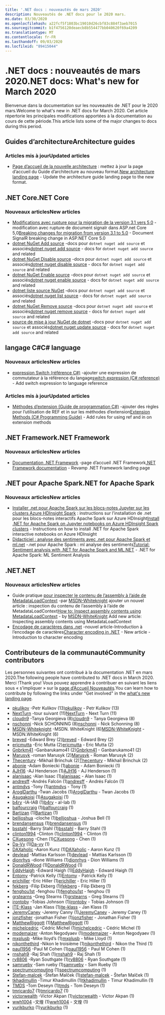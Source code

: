 ```yaml
---
title: '.NET docs : nouveautés de mars 2020'
description: Nouveautés de .NET docs pour le 2020 mars.
ms.date: 03/30/2020
ms.openlocfilehash: a22fcf5f1803bc19010d26cbf83c884f3aeb7015
ms.sourcegitcommit: b1f4756120deaecb8b554477bb040620f69a4209
ms.translationtype: MT
ms.contentlocale: fr-FR
ms.lasthandoff: 09/03/2020
ms.locfileid: "89415044"
---
```

# <a name="net-docs-whats-new-for-march-2020"></a><span data-ttu-id="b7915-103">.NET docs : nouveautés de mars 2020</span><span class="sxs-lookup"><span data-stu-id="b7915-103">.NET docs: What's new for March 2020</span></span>

<span data-ttu-id="b7915-104">Bienvenue dans la documentation sur les nouveautés de .NET pour le 2020 mars.</span><span class="sxs-lookup"><span data-stu-id="b7915-104">Welcome to what's new in .NET docs for March 2020.</span></span> <span data-ttu-id="b7915-105">Cet article répertorie les principales modifications apportées à la documentation au cours de cette période.</span><span class="sxs-lookup"><span data-stu-id="b7915-105">This article lists some of the major changes to docs during this period.</span></span>

## <a name="architecture-guides"></a><span data-ttu-id="b7915-106">Guides d’architecture</span><span class="sxs-lookup"><span data-stu-id="b7915-106">Architecture guides</span></span>

### <a name="updated-articles"></a><span data-ttu-id="b7915-107">Articles mis à jour</span><span class="sxs-lookup"><span data-stu-id="b7915-107">Updated articles</span></span>

- <span data-ttu-id="b7915-108">[Page d’accueil de la nouvelle architecture](../architecture/index.yml) : mettez à jour la page d’accueil du Guide d’architecture au nouveau format.</span><span class="sxs-lookup"><span data-stu-id="b7915-108">[New architecture landing page](../architecture/index.yml) - Update the architecture guide landing page to the new format.</span></span>

## <a name="net-core"></a><span data-ttu-id="b7915-109">.NET Core</span><span class="sxs-lookup"><span data-stu-id="b7915-109">.NET Core</span></span>

### <a name="new-articles"></a><span data-ttu-id="b7915-110">Nouveaux articles</span><span class="sxs-lookup"><span data-stu-id="b7915-110">New articles</span></span>

- <span data-ttu-id="b7915-111">[Modifications avec rupture pour la migration de la version 3,1 vers 5,0](../core/compatibility/3.1-5.0.md) -modification avec rupture de document signalr dans ASP.net Core 5,0</span><span class="sxs-lookup"><span data-stu-id="b7915-111">[Breaking changes for migration from version 3.1 to 5.0](../core/compatibility/3.1-5.0.md) - Document SignalR breaking change in ASP.NET Core 5.0</span></span>
- <span data-ttu-id="b7915-112">[dotnet NuGet Add source](../core/tools/dotnet-nuget-add-source.md) -docs pour `dotnet nuget add source` et associés</span><span class="sxs-lookup"><span data-stu-id="b7915-112">[dotnet nuget add source](../core/tools/dotnet-nuget-add-source.md) - docs for `dotnet nuget add source` and related</span></span>
- <span data-ttu-id="b7915-113">[dotnet NuGet Disable source](../core/tools/dotnet-nuget-disable-source.md) -docs pour `dotnet nuget add source` et associés</span><span class="sxs-lookup"><span data-stu-id="b7915-113">[dotnet nuget disable source](../core/tools/dotnet-nuget-disable-source.md) - docs for `dotnet nuget add source` and related</span></span>
- <span data-ttu-id="b7915-114">[dotnet NuGet Enable source](../core/tools/dotnet-nuget-enable-source.md) -docs pour `dotnet nuget add source` et associés</span><span class="sxs-lookup"><span data-stu-id="b7915-114">[dotnet nuget enable source](../core/tools/dotnet-nuget-enable-source.md) - docs for `dotnet nuget add source` and related</span></span>
- <span data-ttu-id="b7915-115">[dotnet liste source NuGet](../core/tools/dotnet-nuget-list-source.md) -docs pour `dotnet nuget add source` et associés</span><span class="sxs-lookup"><span data-stu-id="b7915-115">[dotnet nuget list source](../core/tools/dotnet-nuget-list-source.md) - docs for `dotnet nuget add source` and related</span></span>
- <span data-ttu-id="b7915-116">[dotnet NuGet Remove source](../core/tools/dotnet-nuget-remove-source.md) -docs pour `dotnet nuget add source` et associés</span><span class="sxs-lookup"><span data-stu-id="b7915-116">[dotnet nuget remove source](../core/tools/dotnet-nuget-remove-source.md) - docs for `dotnet nuget add source` and related</span></span>
- <span data-ttu-id="b7915-117">[source de mise à jour NuGet de dotnet](../core/tools/dotnet-nuget-update-source.md) -docs pour `dotnet nuget add source` et associés</span><span class="sxs-lookup"><span data-stu-id="b7915-117">[dotnet nuget update source](../core/tools/dotnet-nuget-update-source.md) - docs for `dotnet nuget add source` and related</span></span>

## <a name="c-language"></a><span data-ttu-id="b7915-118">langage C#</span><span class="sxs-lookup"><span data-stu-id="b7915-118">C# language</span></span>

### <a name="new-articles"></a><span data-ttu-id="b7915-119">Nouveaux articles</span><span class="sxs-lookup"><span data-stu-id="b7915-119">New articles</span></span>

- <span data-ttu-id="b7915-120">[expression Switch (référence C#)](../csharp/language-reference/operators/switch-expression.md) -ajouter une expression de commutateur à la référence du langage</span><span class="sxs-lookup"><span data-stu-id="b7915-120">[switch expression (C# reference)](../csharp/language-reference/operators/switch-expression.md) - Add switch expression to language reference</span></span>

### <a name="updated-articles"></a><span data-ttu-id="b7915-121">Articles mis à jour</span><span class="sxs-lookup"><span data-stu-id="b7915-121">Updated articles</span></span>

- <span data-ttu-id="b7915-122">[Méthodes d’extension (Guide de programmation C#)](../csharp/programming-guide/classes-and-structs/extension-methods.md) -ajouter des règles pour l’utilisation de REF et in sur les méthodes d’extension</span><span class="sxs-lookup"><span data-stu-id="b7915-122">[Extension Methods (C# Programming Guide)](../csharp/programming-guide/classes-and-structs/extension-methods.md) - Add rules for using ref and in on extension methods</span></span>

## <a name="net-framework"></a><span data-ttu-id="b7915-123">.NET Framework</span><span class="sxs-lookup"><span data-stu-id="b7915-123">.NET Framework</span></span>

### <a name="new-articles"></a><span data-ttu-id="b7915-124">Nouveaux articles</span><span class="sxs-lookup"><span data-stu-id="b7915-124">New articles</span></span>

- <span data-ttu-id="b7915-125">[Documentation .NET Framework](../framework/index.yml) -page d’accueil .NET Framework</span><span class="sxs-lookup"><span data-stu-id="b7915-125">[.NET Framework documentation](../framework/index.yml) - Revamp .NET Framework landing page</span></span>

## <a name="net-for-apache-spark"></a><span data-ttu-id="b7915-126">.NET pour Apache Spark</span><span class="sxs-lookup"><span data-stu-id="b7915-126">.NET for Apache Spark</span></span>

### <a name="new-articles"></a><span data-ttu-id="b7915-127">Nouveaux articles</span><span class="sxs-lookup"><span data-stu-id="b7915-127">New articles</span></span>

- <span data-ttu-id="b7915-128">[Installer .net pour Apache Spark sur les blocs-notes Jupyter sur les clusters Azure HDInsight Spark](../spark/how-to-guides/hdinsight-notebook-installation.md) : instructions sur l’installation de .net pour les blocs-notes interactifs Apache Spark sur Azure HDInsight</span><span class="sxs-lookup"><span data-stu-id="b7915-128">[Install .NET for Apache Spark on Jupyter notebooks on Azure HDInsight Spark clusters](../spark/how-to-guides/hdinsight-notebook-installation.md) - Instructions on how to install .NET for Apache Spark interactive notebooks on Azure HDInsight</span></span>
- <span data-ttu-id="b7915-129">[Didacticiel : analyse des sentiments avec .net pour Apache Spark et ml.net](../spark/tutorials/ml-sentiment-analysis.md) -.net pour Apache Spark : ml analyse des sentiments</span><span class="sxs-lookup"><span data-stu-id="b7915-129">[Tutorial: Sentiment analysis with .NET for Apache Spark and ML.NET](../spark/tutorials/ml-sentiment-analysis.md) - .NET for Apache Spark: ML Sentiment Analysis</span></span>

## <a name="net"></a><span data-ttu-id="b7915-130">.NET</span><span class="sxs-lookup"><span data-stu-id="b7915-130">.NET</span></span>

### <a name="new-articles"></a><span data-ttu-id="b7915-131">Nouveaux articles</span><span class="sxs-lookup"><span data-stu-id="b7915-131">New articles</span></span>

- <span data-ttu-id="b7915-132">Guide pratique [pour inspecter le contenu de l’assembly à l’aide de MetadataLoadContext](../standard/assembly/inspect-contents-using-metadataloadcontext.md) -par [MSDN-Whiteknight](https://github.com/MSDN-WhiteKnight) ajouter un nouvel article : inspection du contenu de l’assembly à l’aide de MetadataLoadContext</span><span class="sxs-lookup"><span data-stu-id="b7915-132">[How to: Inspect assembly contents using MetadataLoadContext](../standard/assembly/inspect-contents-using-metadataloadcontext.md) - by [MSDN-WhiteKnight](https://github.com/MSDN-WhiteKnight) Add new article: Inspecting assembly contents using MetadataLoadContext</span></span>
- <span data-ttu-id="b7915-133">[Encodage de caractères dans .net](../standard/base-types/character-encoding-introduction.md) -nouvel article-Introduction à l’encodage de caractères</span><span class="sxs-lookup"><span data-stu-id="b7915-133">[Character encoding in .NET](../standard/base-types/character-encoding-introduction.md) - New article - Introduction to character encoding</span></span>

## <a name="community-contributors"></a><span data-ttu-id="b7915-134">Contributeurs de la communauté</span><span class="sxs-lookup"><span data-stu-id="b7915-134">Community contributors</span></span>

<span data-ttu-id="b7915-135">Les personnes suivantes ont contribué à la documentation .NET en mars 2020.</span><span class="sxs-lookup"><span data-stu-id="b7915-135">The following people have contributed to .NET docs in March 2020.</span></span> <span data-ttu-id="b7915-136">Merci !</span><span class="sxs-lookup"><span data-stu-id="b7915-136">Thank you!</span></span> <span data-ttu-id="b7915-137">Vous pouvez apprendre à contribuer en suivant les liens sous « s’impliquer » sur la [page d’Accueil Nouveautés](index.yml).</span><span class="sxs-lookup"><span data-stu-id="b7915-137">You can learn how to contribute by following the links under "Get involved" in the [what's new landing page](index.yml).</span></span>

- <span data-ttu-id="b7915-138">[pkulikov](https://github.com/pkulikov) -Petr Kulikov (13)</span><span class="sxs-lookup"><span data-stu-id="b7915-138">[pkulikov](https://github.com/pkulikov) - Petr Kulikov (13)</span></span>
- <span data-ttu-id="b7915-139">[NextTurn](https://github.com/NextTurn) -tour suivant (11)</span><span class="sxs-lookup"><span data-stu-id="b7915-139">[NextTurn](https://github.com/NextTurn) - Next Turn (11)</span></span>
- <span data-ttu-id="b7915-140">[cloudn9](https://github.com/cloudn9) -Tanya Georgieva (8)</span><span class="sxs-lookup"><span data-stu-id="b7915-140">[cloudn9](https://github.com/cloudn9) - Tanya Georgieva (8)</span></span>
- <span data-ttu-id="b7915-141">[nschonni](https://github.com/nschonni) -Nick SCHONNING (8)</span><span class="sxs-lookup"><span data-stu-id="b7915-141">[nschonni](https://github.com/nschonni) - Nick Schonning (8)</span></span>
- <span data-ttu-id="b7915-142">[MSDN-Whiteknight](https://github.com/MSDN-WhiteKnight) -MSDN. WhiteKnight (6)</span><span class="sxs-lookup"><span data-stu-id="b7915-142">[MSDN-WhiteKnight](https://github.com/MSDN-WhiteKnight) - MSDN.WhiteKnight (6)</span></span>
- <span data-ttu-id="b7915-143">[breyed](https://github.com/breyed) -Edward Brey (2)</span><span class="sxs-lookup"><span data-stu-id="b7915-143">[breyed](https://github.com/breyed) - Edward Brey (2)</span></span>
- <span data-ttu-id="b7915-144">[ericmutta](https://github.com/ericmutta) -Eric Mutta (2)</span><span class="sxs-lookup"><span data-stu-id="b7915-144">[ericmutta](https://github.com/ericmutta) - Eric Mutta (2)</span></span>
- <span data-ttu-id="b7915-145">[Gnbrkm41](https://github.com/Gnbrkm41) -Ganbarukamo41 (2)</span><span class="sxs-lookup"><span data-stu-id="b7915-145">[Gnbrkm41](https://github.com/Gnbrkm41) - Ganbarukamo41 (2)</span></span>
- <span data-ttu-id="b7915-146">[Marusyk](https://github.com/Marusyk) -roman Marusyk (2)</span><span class="sxs-lookup"><span data-stu-id="b7915-146">[Marusyk](https://github.com/Marusyk) - Roman Marusyk (2)</span></span>
- <span data-ttu-id="b7915-147">[Thecentury](https://github.com/Thecentury) -Mikhail Brinchuk (2)</span><span class="sxs-lookup"><span data-stu-id="b7915-147">[Thecentury](https://github.com/Thecentury) - Mikhail Brinchuk (2)</span></span>
- <span data-ttu-id="b7915-148">[abonie](https://github.com/abonie) -Adam Boniecki (1)</span><span class="sxs-lookup"><span data-stu-id="b7915-148">[abonie](https://github.com/abonie) - Adam Boniecki (1)</span></span>
- <span data-ttu-id="b7915-149">[AJH16](https://github.com/AJH16) -AJ Henderson (1)</span><span class="sxs-lookup"><span data-stu-id="b7915-149">[AJH16](https://github.com/AJH16) - AJ Henderson (1)</span></span>
- <span data-ttu-id="b7915-150">[alanisaac](https://github.com/alanisaac) -Alan Isaac (1)</span><span class="sxs-lookup"><span data-stu-id="b7915-150">[alanisaac](https://github.com/alanisaac) - Alan Isaac (1)</span></span>
- <span data-ttu-id="b7915-151">[andresff](https://github.com/andresff) -Andrés Falcón (1)</span><span class="sxs-lookup"><span data-stu-id="b7915-151">[andresff](https://github.com/andresff) - Andrés Falcón (1)</span></span>
- <span data-ttu-id="b7915-152">[antmdvs](https://github.com/antmdvs) -Tony (1)</span><span class="sxs-lookup"><span data-stu-id="b7915-152">[antmdvs](https://github.com/antmdvs) - Tony (1)</span></span>
- <span data-ttu-id="b7915-153">[AroglDarthu](https://github.com/AroglDarthu) -Twan Jacobs (1)</span><span class="sxs-lookup"><span data-stu-id="b7915-153">[AroglDarthu](https://github.com/AroglDarthu) - Twan Jacobs (1)</span></span>
- <span data-ttu-id="b7915-154">[Asugakoisi](https://github.com/Asugakoisi) (1)</span><span class="sxs-lookup"><span data-stu-id="b7915-154">[Asugakoisi](https://github.com/Asugakoisi) (1)</span></span>
- <span data-ttu-id="b7915-155">[b4ry](https://github.com/b4ry) -IA-IAB (1)</span><span class="sxs-lookup"><span data-stu-id="b7915-155">[b4ry](https://github.com/b4ry) - aI-Iab (1)</span></span>
- <span data-ttu-id="b7915-156">[balfourcraig](https://github.com/balfourcraig) (1)</span><span class="sxs-lookup"><span data-stu-id="b7915-156">[balfourcraig](https://github.com/balfourcraig) (1)</span></span>
- <span data-ttu-id="b7915-157">[Bartizan](https://github.com/Bartizan) (1)</span><span class="sxs-lookup"><span data-stu-id="b7915-157">[Bartizan](https://github.com/Bartizan) (1)</span></span>
- <span data-ttu-id="b7915-158">[belljoshua](https://github.com/belljoshua) -cloche (1)</span><span class="sxs-lookup"><span data-stu-id="b7915-158">[belljoshua](https://github.com/belljoshua) - Joshua Bell (1)</span></span>
- <span data-ttu-id="b7915-159">[brendansensus](https://github.com/brendansensus) (1)</span><span class="sxs-lookup"><span data-stu-id="b7915-159">[brendansensus](https://github.com/brendansensus) (1)</span></span>
- <span data-ttu-id="b7915-160">[bsstahl](https://github.com/bsstahl) -Barry Stahl (1)</span><span class="sxs-lookup"><span data-stu-id="b7915-160">[bsstahl](https://github.com/bsstahl) - Barry Stahl (1)</span></span>
- <span data-ttu-id="b7915-161">[clinton1994](https://github.com/clinton1994) -Clinton (1)</span><span class="sxs-lookup"><span data-stu-id="b7915-161">[clinton1994](https://github.com/clinton1994) - Clinton (1)</span></span>
- <span data-ttu-id="b7915-162">[CXuesong](https://github.com/CXuesong) -Chen (1)</span><span class="sxs-lookup"><span data-stu-id="b7915-162">[CXuesong](https://github.com/CXuesong) - Chen (1)</span></span>
- <span data-ttu-id="b7915-163">[Da-Vy](https://github.com/Da-vy) (1)</span><span class="sxs-lookup"><span data-stu-id="b7915-163">[Da-vy](https://github.com/Da-vy) (1)</span></span>
- <span data-ttu-id="b7915-164">[DAXaholic](https://github.com/DAXaholic) -Aaron Kunz (1)</span><span class="sxs-lookup"><span data-stu-id="b7915-164">[DAXaholic](https://github.com/DAXaholic) - Aaron Kunz (1)</span></span>
- <span data-ttu-id="b7915-165">[devlead](https://github.com/devlead) -Mattias Karlsson (1)</span><span class="sxs-lookup"><span data-stu-id="b7915-165">[devlead](https://github.com/devlead) - Mattias Karlsson (1)</span></span>
- <span data-ttu-id="b7915-166">[dionrhys](https://github.com/dionrhys) -dione Williams (1)</span><span class="sxs-lookup"><span data-stu-id="b7915-166">[dionrhys](https://github.com/dionrhys) - Dion Williams (1)</span></span>
- <span data-ttu-id="b7915-167">[DonaldRWood](https://github.com/DonaldRWood) (1)</span><span class="sxs-lookup"><span data-stu-id="b7915-167">[DonaldRWood](https://github.com/DonaldRWood) (1)</span></span>
- <span data-ttu-id="b7915-168">[EddyHaigh](https://github.com/EddyHaigh) -Edward Haigh (1)</span><span class="sxs-lookup"><span data-stu-id="b7915-168">[EddyHaigh](https://github.com/EddyHaigh) - Edward Haigh (1)</span></span>
- <span data-ttu-id="b7915-169">[Entomy](https://github.com/Entomy) -Patrick Kelly (1)</span><span class="sxs-lookup"><span data-stu-id="b7915-169">[Entomy](https://github.com/Entomy) - Patrick Kelly (1)</span></span>
- <span data-ttu-id="b7915-170">[erichiller](https://github.com/erichiller) -Eric Hiller (1)</span><span class="sxs-lookup"><span data-stu-id="b7915-170">[erichiller](https://github.com/erichiller) - Eric Hiller (1)</span></span>
- <span data-ttu-id="b7915-171">[fekberg](https://github.com/fekberg) -Filip Ekberg (1)</span><span class="sxs-lookup"><span data-stu-id="b7915-171">[fekberg](https://github.com/fekberg) - Filip Ekberg (1)</span></span>
- <span data-ttu-id="b7915-172">[fenghou1st](https://github.com/fenghou1st) -fenghou (1)</span><span class="sxs-lookup"><span data-stu-id="b7915-172">[fenghou1st](https://github.com/fenghou1st) - fenghou (1)</span></span>
- <span data-ttu-id="b7915-173">[grstearns](https://github.com/grstearns) -Greg Stearns (1)</span><span class="sxs-lookup"><span data-stu-id="b7915-173">[grstearns](https://github.com/grstearns) - Greg Stearns (1)</span></span>
- <span data-ttu-id="b7915-174">[irontoby](https://github.com/irontoby) -Tobias Johnson (1)</span><span class="sxs-lookup"><span data-stu-id="b7915-174">[irontoby](https://github.com/irontoby) - Tobias Johnson (1)</span></span>
- <span data-ttu-id="b7915-175">[ITE-Klass](https://github.com/ite-klass) -Jan Klass (1)</span><span class="sxs-lookup"><span data-stu-id="b7915-175">[ite-klass](https://github.com/ite-klass) - Jan Klass (1)</span></span>
- <span data-ttu-id="b7915-176">[JeremyCaney](https://github.com/JeremyCaney) -Jeremy Canny (1)</span><span class="sxs-lookup"><span data-stu-id="b7915-176">[JeremyCaney](https://github.com/JeremyCaney) - Jeremy Caney (1)</span></span>
- <span data-ttu-id="b7915-177">[jonzfisher](https://github.com/jonzfisher) -jonathan Fisher (1)</span><span class="sxs-lookup"><span data-stu-id="b7915-177">[jonzfisher](https://github.com/jonzfisher) - Jonathan Fisher (1)</span></span>
- <span data-ttu-id="b7915-178">[MatthewRiggott](https://github.com/MatthewRiggott) (1)</span><span class="sxs-lookup"><span data-stu-id="b7915-178">[MatthewRiggott](https://github.com/MatthewRiggott) (1)</span></span>
- <span data-ttu-id="b7915-179">[michelcedric](https://github.com/michelcedric) -Cédric Michel (1)</span><span class="sxs-lookup"><span data-stu-id="b7915-179">[michelcedric](https://github.com/michelcedric) - Cédric Michel (1)</span></span>
- <span data-ttu-id="b7915-180">[modemaizer](https://github.com/modemaizer) -Anton Negodyaev (1)</span><span class="sxs-lookup"><span data-stu-id="b7915-180">[modemaizer](https://github.com/modemaizer) - Anton Negodyaev (1)</span></span>
- <span data-ttu-id="b7915-181">[mxplusb](https://github.com/mxplusb) -Mike lloyd’s (1)</span><span class="sxs-lookup"><span data-stu-id="b7915-181">[mxplusb](https://github.com/mxplusb) - Mike Lloyd (1)</span></span>
- <span data-ttu-id="b7915-182">[nikonthethird](https://github.com/nikonthethird) -Nikon le troisième (1)</span><span class="sxs-lookup"><span data-stu-id="b7915-182">[nikonthethird](https://github.com/nikonthethird) - Nikon the Third (1)</span></span>
- <span data-ttu-id="b7915-183">[paul1956](https://github.com/paul1956) -Paul M Cohen (1)</span><span class="sxs-lookup"><span data-stu-id="b7915-183">[paul1956](https://github.com/paul1956) - Paul M Cohen (1)</span></span>
- <span data-ttu-id="b7915-184">[rnshah9](https://github.com/rnshah9) -Raj Shah (1)</span><span class="sxs-lookup"><span data-stu-id="b7915-184">[rnshah9](https://github.com/rnshah9) - Raj Shah (1)</span></span>
- <span data-ttu-id="b7915-185">[ry8806](https://github.com/ry8806) -Ryan Southgate (1)</span><span class="sxs-lookup"><span data-stu-id="b7915-185">[ry8806](https://github.com/ry8806) - Ryan Southgate (1)</span></span>
- <span data-ttu-id="b7915-186">[samrueby](https://github.com/samrueby) -Sam rueby (1)</span><span class="sxs-lookup"><span data-stu-id="b7915-186">[samrueby](https://github.com/samrueby) - Sam Rueby (1)</span></span>
- <span data-ttu-id="b7915-187">[spectrumcomputing](https://github.com/spectrumcomputing) (1)</span><span class="sxs-lookup"><span data-stu-id="b7915-187">[spectrumcomputing](https://github.com/spectrumcomputing) (1)</span></span>
- <span data-ttu-id="b7915-188">[Stefan-malcek](https://github.com/stefan-malcek) -Štefan Malček (1)</span><span class="sxs-lookup"><span data-stu-id="b7915-188">[stefan-malcek](https://github.com/stefan-malcek) - Štefan Malček (1)</span></span>
- <span data-ttu-id="b7915-189">[tkhadimullin](https://github.com/tkhadimullin) -Timur Khadimullin (1)</span><span class="sxs-lookup"><span data-stu-id="b7915-189">[tkhadimullin](https://github.com/tkhadimullin) - Timur Khadimullin (1)</span></span>
- <span data-ttu-id="b7915-190">[TMDS](https://github.com/tmds) -Tom Deseyn (1)</span><span class="sxs-lookup"><span data-stu-id="b7915-190">[tmds](https://github.com/tmds) - Tom Deseyn (1)</span></span>
- <span data-ttu-id="b7915-191">[tmricardo7](https://github.com/tmricardo7) (1)</span><span class="sxs-lookup"><span data-stu-id="b7915-191">[tmricardo7](https://github.com/tmricardo7) (1)</span></span>
- <span data-ttu-id="b7915-192">[victorwealth](https://github.com/victorwealth) -Victor Akpan (1)</span><span class="sxs-lookup"><span data-stu-id="b7915-192">[victorwealth](https://github.com/victorwealth) - Victor Akpan (1)</span></span>
- <span data-ttu-id="b7915-193">[wwh1004](https://github.com/wwh1004) -文煌 (1)</span><span class="sxs-lookup"><span data-stu-id="b7915-193">[wwh1004](https://github.com/wwh1004) - 文煌 (1)</span></span>
- <span data-ttu-id="b7915-194">[yurikburko](https://github.com/yurikburko) (1)</span><span class="sxs-lookup"><span data-stu-id="b7915-194">[yurikburko](https://github.com/yurikburko) (1)</span></span>
